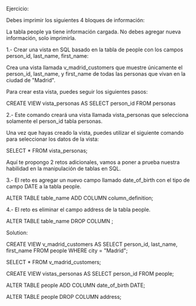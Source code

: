 Ejercicio:

Debes imprimir los siguientes 4 bloques de información:

La tabla people ya tiene información cargada. No debes agregar nueva información, solo imprimirla.

1.- Crear una vista en SQL basado en la tabla de people con los campos person_id, last_name, first_name:

Crea una vista llamada v_madrid_customers que muestre únicamente el person_id, last_name, y first_name de todas las personas que vivan en la ciudad de "Madrid".

Para crear esta vista, puedes seguir los siguientes pasos:

CREATE VIEW vista_personas AS
SELECT person_id
FROM personas

2.- Este comando creará una vista llamada vista_personas que selecciona solamente el person_id tabla personas.

Una vez que hayas creado la vista, puedes utilizar el siguiente comando para seleccionar los datos de la vista:

SELECT * FROM vista_personas;

Aquí te propongo 2 retos adicionales, vamos a poner a prueba nuestra habilidad en la manipulación de tablas en SQL.

3.- El reto es agregar un nuevo campo llamado date_of_birth con el tipo de campo DATE a la tabla people.

ALTER TABLE table_name
ADD COLUMN column_definition;

4.- El reto es eliminar el campo address de la tabla people.

ALTER TABLE table_name
DROP COLUMN ;


Solution:

CREATE VIEW v_madrid_customers AS
SELECT person_id, last_name, first_name
FROM people
WHERE city = "Madrid";

SELECT * FROM v_madrid_customers;

CREATE VIEW vistas_personas AS
SELECT person_id
FROM people;

ALTER TABLE people
ADD COLUMN date_of_birth DATE;

ALTER TABLE people
DROP COLUMN address;